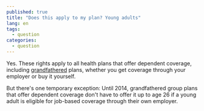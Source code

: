 ```yaml
---
published: true
title: "Does this apply to my plan? Young adults"
lang: en
tags: 
  - question
categories: 
  - question
---
```


Yes. These rights apply to all health plans that offer dependent coverage, including [grandfathered](/glossary/grandfathered-health-plan "glossary") plans, whether you get coverage through your employer or buy it yourself. 

But there's one temporary exception: Until 2014, grandfathered group plans that offer dependent coverage don't have to offer it up to age 26 if a young adult is eligible for job-based coverage through their own employer.
